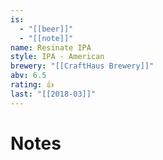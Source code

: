 ```yaml
---
is:
  - "[[beer]]"
  - "[[note]]"
name: Resinate IPA
style: IPA - American
brewery: "[[CraftHaus Brewery]]"
abv: 6.5
rating: 👍
last: "[[2018-03]]"
---
```

# Notes

